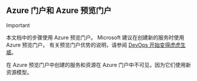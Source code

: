 ## <a name="azure-portal-and-azure-preview-portal"></a>Azure 门户和 Azure 预览门户
> [!IMPORTANT]
> 本文档中的步骤使用 Azure 预览门户。 Microsoft 建议在创建新的服务时使用 Azure 预览门户。 有关预览门户优势的说明，请参阅 [DevOps 开始变得虎虎生威](https://azure.microsoft.com/overview/preview-portal/)。 
> 
> 在 Azure 预览门户中创建的服务和资源在 Azure 门户中不可见，因为它们使用新资源模型。
> 
> 



<!--HONumber=Jan17_HO3-->


